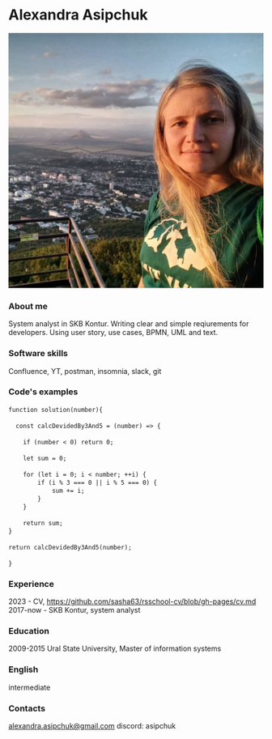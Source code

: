 # Alexandra Asipchuk
![фото](./photo.png)

### About me
System analyst in SKB Kontur. Writing clear and simple reqiurements for developers. Using user story, use cases, BPMN, UML and text.

### Software skills
Confluence, YT, postman, insomnia, slack, git

### Code's examples
```
function solution(number){
  
  const calcDevidedBy3And5 = (number) => {
    
    if (number < 0) return 0;
    
    let sum = 0;
    
    for (let i = 0; i < number; ++i) {
        if (i % 3 === 0 || i % 5 === 0) {
            sum += i;
        }
    }
    
    return sum;
}

return calcDevidedBy3And5(number);
  
}
```
### Experience
2023 - СV, https://github.com/sasha63/rsschool-cv/blob/gh-pages/cv.md
2017-now - SKB Kontur, system analyst

### Education
2009-2015 Ural State University, Master of information systems

### English
intermediate

### Contacts
alexandra.asipchuk@gmail.com
discord: asipchuk
